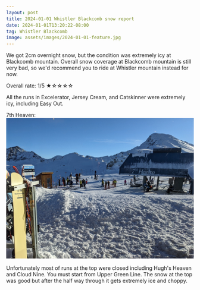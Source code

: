 ```yaml
---
layout: post
title: 2024-01-01 Whistler Blackcomb snow report
date: 2024-01-01T13:20:22-08:00
tag: Whistler Blackcomb
image: assets/images/2024-01-01-feature.jpg
---
```

We got 2cm overnight snow, but the condition was extremely icy at Blackcomb mountain. Overall snow coverage at Blackcomb mountain is still very bad, so we'd recommend you to ride at Whistler mountain instead for now.

Overall rate: 1/5 ★☆☆☆☆

All the runs in Excelerator, Jersey Cream, and Catskinner were extremely icy, including Easy Out.

7th Heaven:
![](/assets/images/2024-01-01-7th-heaven.jpg)

Unfortunately most of runs at the top were closed including Hugh's Heaven and Cloud Nine. You must start from Upper Green Line. The snow at the top was good but after the half way through it gets extremely ice and choppy.
